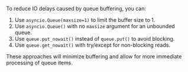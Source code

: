 To reduce IO delays caused by queue buffering, you can:

1. Use `asyncio.Queue(maxsize=1)` to limit the buffer size to 1.
2. Use `asyncio.Queue()` with no `maxsize` argument for an unbounded queue.
3. Use `queue.put_nowait()` instead of `queue.put()` to avoid blocking.
4. Use `queue.get_nowait()` with try/except for non-blocking reads.

These approaches will minimize buffering and allow for more immediate processing of queue items.


